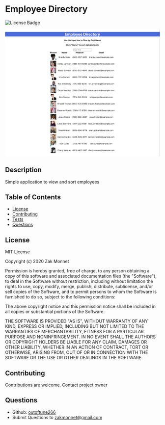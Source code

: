 # Employee Directory

![License Badge](https://img.shields.io/badge/license-MIT-<green>)

![Preview](./public/preview.png)

## Description

Simple application to view and sort employees

## Table of Contents

- [License](#license)
- [Contributing](#contributing)
- [Tests](#tests)
- [Questions](#questions)

## License

MIT License

Copyright (c) 2020 Zak Monnet

Permission is hereby granted, free of charge, to any person obtaining a copy
of this software and associated documentation files (the "Software"), to deal
in the Software without restriction, including without limitation the rights
to use, copy, modify, merge, publish, distribute, sublicense, and/or sell
copies of the Software, and to permit persons to whom the Software is
furnished to do so, subject to the following conditions:

The above copyright notice and this permission notice shall be included in all
copies or substantial portions of the Software.

THE SOFTWARE IS PROVIDED "AS IS", WITHOUT WARRANTY OF ANY KIND, EXPRESS OR
IMPLIED, INCLUDING BUT NOT LIMITED TO THE WARRANTIES OF MERCHANTABILITY,
FITNESS FOR A PARTICULAR PURPOSE AND NONINFRINGEMENT. IN NO EVENT SHALL THE
AUTHORS OR COPYRIGHT HOLDERS BE LIABLE FOR ANY CLAIM, DAMAGES OR OTHER
LIABILITY, WHETHER IN AN ACTION OF CONTRACT, TORT OR OTHERWISE, ARISING FROM,
OUT OF OR IN CONNECTION WITH THE SOFTWARE OR THE USE OR OTHER DEALINGS IN THE
SOFTWARE.

## Contributing

Contributions are welcome. Contact project owner

## Questions

- Github: [outoftune266](http://githumb.com/outoftune266)
- Submit Questions to [zakmonnet@gmail.com](zakmonnet@gmail.com)
